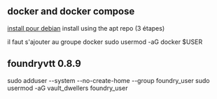 ## docker and docker compose
[install pour debian](https://docs.docker.com/engine/install/debian/)
install using the apt repo (3 étapes)

il faut s'ajouter au groupe docker
sudo usermod -aG docker $USER

## foundryvtt 0.8.9
sudo adduser --system --no-create-home --group foundry_user
sudo usermod -aG vault_dwellers foundry_user
